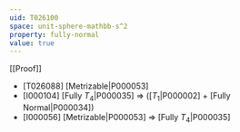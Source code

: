 ```yaml
---
uid: T026100
space: unit-sphere-mathbb-s^2
property: fully-normal
value: true
---
```

[[Proof]]

* [T026088] [Metrizable|P000053]
* [I000104] [Fully $T_4$|P000035] => ([$T_1$|P000002] + [Fully Normal|P000034])
* [I000056] [Metrizable|P000053] => [Fully $T_4$|P000035]

